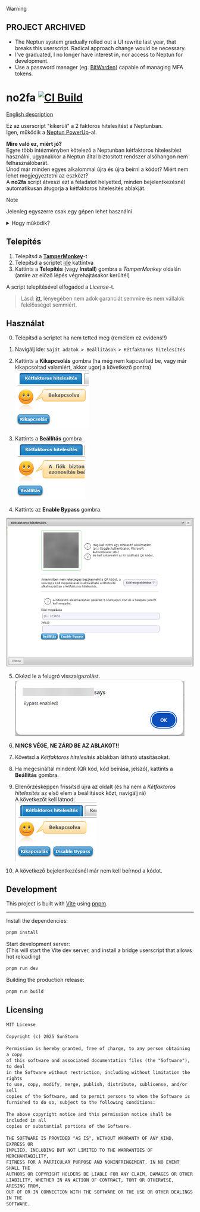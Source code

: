 > [!WARNING]
> ## PROJECT ARCHIVED
>  - The Neptun system gradually rolled out a UI rewrite last year, that breaks this userscript. Radical approach change would be necessary.
>  - I've graduated, I no longer have interest in, nor access to Neptun for development.
>  - Use a password manager (eg. [BitWarden](https://bitwarden.com/blog/basics-of-two-factor-authentication-with-bitwarden/)) capable of managing MFA tokens. 

# no2fa [![CI Build](https://github.com/MrExplode/no2fa/actions/workflows/check.yml/badge.svg)](https://github.com/MrExplode/no2fa/actions/workflows/check.yml)

[English description](https://github.com/MrExplode/no2fa/blob/6039c3edd50082ae893ffc4e33097577c37f4021/README.md)

Ez az userscript "kikerüli" a 2 faktoros hitelesítést a Neptunban.  
Igen, működik a [Neptun PowerUp](https://github.com/solymosi/npu)-al.

**Mire való ez, miért jó?**  
Egyre több intézményben kötelező a Neptunban kétfaktoros hitelesítést használni, ugyanakkor a Neptun által biztosított rendszer alsóhangon nem felhasználóbarát.  
Unod már minden egyes alkalommal újra és újra beírni a kódot? Miért nem lehet megjegyeztetni az eszközt?  
A **no2fa** script átveszi ezt a feladatot helyetted, minden bejelentkezésnél automatikusan átugorja a kétfaktoros hitelesítés ablakját.

> [!NOTE]  
> Jelenleg egyszerre csak egy gépen lehet használni.

<details>
<summary>Hogy működik?</summary>
A script lementi a 2fa beállításakor a TOTP secret keyt, majd bejelentkezéskor kiszámolja az aktuális kódot, beírja a mezőbe és rákattint a bejelentkezés gombra.<br>
Ezzel felhasználói élmény szempontjából "kikerültük" a 2fa-t.
</details>

## Telepítés
1. Telepítsd a  [**TamperMonkey**](https://www.tampermonkey.net/)-t
2. Telepítsd a scriptet [ide](https://github.com/MrExplode/no2fa/releases/latest/download/no2fa.user.js) kattintva
3. Kattints a **Telepítés** (vagy **Install**) gombra a *TamperMonkey* oldalán (amire az előző lépés végrehajtásakor kerültél)

A script telepítésével elfogadod a *License*-t.  
> Lásd: [itt](#licensing), lényegében nem adok garanciát semmire és nem vállalok felelősséget semmiért.

## Használat
0. Telepítsd a scriptet ha nem tetted meg (remélem ez evidens!!)

1. Navigálj ide: `Saját adatok > Beállítások > Kétfaktoros hitelesítés`

2. Kattints a **Kikapcsolás** gombra (ha még nem kapcsoltad be, vagy már kikapcsoltad valamiért, akkor ugorj a következő pontra)  
![](docs/1.png)

3. Kattints a **Beállítás** gombra  
![](docs/2.png)

4. Kattints az **Enable Bypass** gombra.  
<img src="docs/3.png"  width="550"/>

5. Okézd le a felugró visszaigazolást.  
![](docs/4.png)

6. **NINCS VÉGE, NE ZÁRD BE AZ ABLAKOT!!**
7. Követsd a *Kétfaktoros hitelesítés* ablakban látható utasításokat.
8. Ha megcsináltál mindent (QR kód, kód beírása, jelszó), kattints a **Beállítás** gombra.
9. Ellenőrzésképpen frissítsd újra az oldalt (és ha nem a *Kétfaktoros hitelesítés* az első elem a beállítások közt, navigálj rá)  
A következőt kell látnod:  
![](docs/5.png)

10. A következő bejelentkezésnél már nem kell beírnod a kódot.

## Development
This project is built with [Vite](https://vitejs.dev/) using [pnpm](https://pnpm.io/).   

---
Install the dependencies:
```bash
pnpm install
```
Start development server:  
(This will start the Vite dev server, and install a bridge userscript that allows hot reloading)
```bash
pnpm run dev
```
Building the production release:
```bash
pnpm run build
```

## Licensing
```
MIT License

Copyright (c) 2025 SunStorm

Permission is hereby granted, free of charge, to any person obtaining a copy
of this software and associated documentation files (the "Software"), to deal
in the Software without restriction, including without limitation the rights
to use, copy, modify, merge, publish, distribute, sublicense, and/or sell
copies of the Software, and to permit persons to whom the Software is
furnished to do so, subject to the following conditions:

The above copyright notice and this permission notice shall be included in all
copies or substantial portions of the Software.

THE SOFTWARE IS PROVIDED "AS IS", WITHOUT WARRANTY OF ANY KIND, EXPRESS OR
IMPLIED, INCLUDING BUT NOT LIMITED TO THE WARRANTIES OF MERCHANTABILITY,
FITNESS FOR A PARTICULAR PURPOSE AND NONINFRINGEMENT. IN NO EVENT SHALL THE
AUTHORS OR COPYRIGHT HOLDERS BE LIABLE FOR ANY CLAIM, DAMAGES OR OTHER
LIABILITY, WHETHER IN AN ACTION OF CONTRACT, TORT OR OTHERWISE, ARISING FROM,
OUT OF OR IN CONNECTION WITH THE SOFTWARE OR THE USE OR OTHER DEALINGS IN THE
SOFTWARE.
```